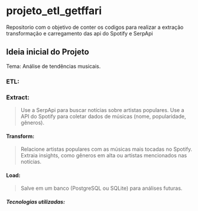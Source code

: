 # projeto_etl_getffari
Repositorio com o objetivo de conter os codigos para realizar a extração transformação e carregamento das api do Spotify e SerpApi 

## Ideia inicial do Projeto
Tema: Análise de tendências musicais.

### ETL:

### Extract:
> Use a SerpApi para buscar notícias sobre artistas populares.
> Use a API do Spotify para coletar dados de músicas (nome, popularidade, gêneros).

#### Transform:
> Relacione artistas populares com as músicas mais tocadas no Spotify.
> Extraia insights, como gêneros em alta ou artistas mencionados nas notícias.

#### Load:
> Salve em um banco (PostgreSQL ou SQLite) para análises futuras.

##### Tecnologias utilizadas:
